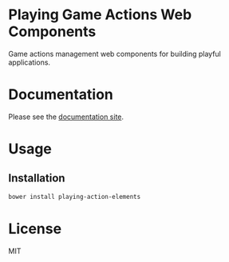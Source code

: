 Playing Game Actions Web Components
===================================

Game actions management web components for building playful applications.

# Documentation

Please see the [documentation site](https://playingio.github.io).

# Usage

## Installation

```bash
bower install playing-action-elements
```

# License

MIT